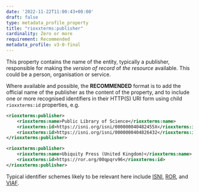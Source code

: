 ```yaml
---
date: '2022-11-22T11:00:43+00:00'
draft: false
type: metadata_profile_property
title: "rioxxterms:publisher"
cardinality: Zero or more
requirement: Recommended
metadata_profile: v3-0-final
---
```


This property contains the name of the entity, typically a publisher, responsible for making the *version of record* of *the resource* available. This could be a person, organisation or service.


Where available and possible, the **RECOMMENDED** format is to add the official name of the publisher as the content of the property, and to include one or more recognised identifiers in their HTTP(S) URI form using child `rioxxterms:id` properties, e.g.
```xml
<rioxxterms:publisher>
    <rioxxterms:name>Public Library of Science</rioxxterms:name>
    <rioxxterms:id>https://isni.org/isni/000000040482455X</rioxxterms:id>
    <rioxxterms:id>https://isni.org/isni/0000000404826432</rioxxterms:id>
</rioxxterms:publisher>
```

```xml
<rioxxterms:publisher>
    <rioxxterms:name>Ubiquity Press (United Kingdom)</rioxxterms:name>
    <rioxxterms:id>https://ror.org/00qpqrv96</rioxxterms:id>
</rioxxterms:publisher>
```

Typical identifier schemes likely to be relevant here include [ISNI](https://isni.org/), [ROR](https://ror.org/), and [VIAF](http://viaf.org/). 
